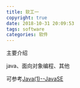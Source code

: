 ```yaml
---
title: 软工一
copyright: true
date: 2018-10-31 20:09:53
tags: software
categories: 软件
---
```


主要介绍

java、面向对象编程、其他

可参考[Java(1)--JavaSE](<http://songzi2693.cn/2018/12/28/Java(1)--JavaSE/>)